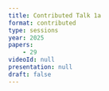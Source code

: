 ```yaml
---
title: Contributed Talk 1a
format: contributed
type: sessions
year: 2025
papers:
    - 29
videoId: null
presentation: null
draft: false
---
```

